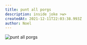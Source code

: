 ```yaml
---
title: punt all porgs
description: inside joke >w>
createdAt: 2021-12-11T22:03:38.993Z
author: Noel
---
```


![punt all porgs](https://cdn.discordapp.com/attachments/766372659809353808/908424245376348240/porg-punt.gif)
